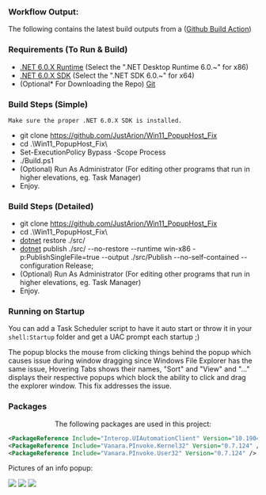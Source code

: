 ### Workflow Output:
The following contains the latest build outputs from a ([Github Build Action](https://github.com/JustArion/Win11_PopupHost_Fix/actions/workflows/Build.yml))

### Requirements (To Run & Build)
* [.NET 6.0.X Runtime](https://dotnet.microsoft.com/en-us/download/dotnet/6.0) (Select the ".NET Desktop Runtime 6.0.~" for x86)
* [.NET 6.0.X SDK](https://dotnet.microsoft.com/en-us/download/dotnet/6.0) (Select the ".NET SDK 6.0.~" for x64)
* (Optional* For Downloading the Repo) [Git](https://git-scm.com/downloads)

### Build Steps (Simple)
`Make sure the proper .NET 6.0.X SDK is installed.`
* git clone https://github.com/JustArion/Win11_PopupHost_Fix
* cd .\Win11_PopupHost_Fix\
* Set-ExecutionPolicy Bypass -Scope Process
* ./Build.ps1
* (Optional) Run As Administrator (For editing other programs that run in higher elevations, eg. Task Manager)
* Enjoy.

### Build Steps (Detailed)
* git clone https://github.com/JustArion/Win11_PopupHost_Fix
* cd .\Win11_PopupHost_Fix\
* [dotnet](https://dotnet.microsoft.com/en-us/download/dotnet/6.0) restore ./src/
* [dotnet](https://dotnet.microsoft.com/en-us/download/dotnet/6.0) publish ./src/ --no-restore --runtime win-x86 -p:PublishSingleFile=true --output ./src/Publish --no-self-contained --configuration Release;
* (Optional) Run As Administrator (For editing other programs that run in higher elevations, eg. Task Manager)
* Enjoy.

### Running on Startup
You can add a Task Scheduler script to have it auto start or throw it in your `shell:Startup` folder and get a UAC prompt each startup ;)

The popup blocks the mouse from clicking things behind the popup which causes issue during window dragging since Windows File Explorer has the same issue, Hovering Tabs shows their names, "Sort" and "View" and "..." displays their respective popups which block the ability to click and drag the explorer window. This fix addresses the issue.

### Packages
<p align="center">
The following packages are used in this project:
</p>

```xml
<PackageReference Include="Interop.UIAutomationClient" Version="10.19041.0" />
<PackageReference Include="Vanara.PInvoke.Kernel32" Version="0.7.124" />
<PackageReference Include="Vanara.PInvoke.User32" Version="0.7.124" />
```

Pictures of an info popup:

<img src="https://cdn.discordapp.com/attachments/883435300880261120/1036287020038901920/5096f326-4e01-47b6-bdac-039aec7da779_30-10-2022.png"/>

<img src="https://cdn.discordapp.com/attachments/883435300880261120/1036287334846578770/d62c5052-a6c1-461b-bff9-33418f2d2d20_30-10-2022.png"/>

<img src="https://cdn.discordapp.com/attachments/883435300880261120/1036287528354988163/ca74a981-2d73-49da-852d-d42f831d588c_30-10-2022.png"/>
